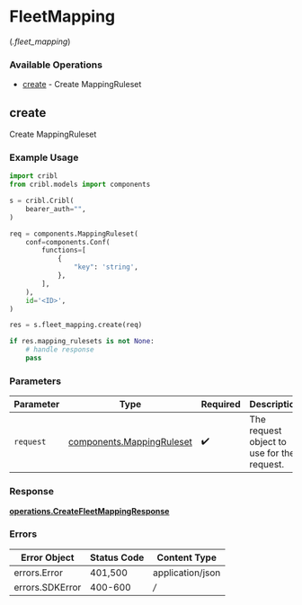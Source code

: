 # FleetMapping
(*.fleet_mapping*)

### Available Operations

* [create](#create) - Create MappingRuleset

## create

Create MappingRuleset

### Example Usage

```python
import cribl
from cribl.models import components

s = cribl.Cribl(
    bearer_auth="",
)

req = components.MappingRuleset(
    conf=components.Conf(
        functions=[
            {
                "key": 'string',
            },
        ],
    ),
    id='<ID>',
)

res = s.fleet_mapping.create(req)

if res.mapping_rulesets is not None:
    # handle response
    pass
```

### Parameters

| Parameter                                                          | Type                                                               | Required                                                           | Description                                                        |
| ------------------------------------------------------------------ | ------------------------------------------------------------------ | ------------------------------------------------------------------ | ------------------------------------------------------------------ |
| `request`                                                          | [components.MappingRuleset](../../models/shared/mappingruleset.md) | :heavy_check_mark:                                                 | The request object to use for the request.                         |


### Response

**[operations.CreateFleetMappingResponse](../../models/operations/createfleetmappingresponse.md)**
### Errors

| Error Object     | Status Code      | Content Type     |
| ---------------- | ---------------- | ---------------- |
| errors.Error     | 401,500          | application/json |
| errors.SDKError  | 400-600          | */*              |
